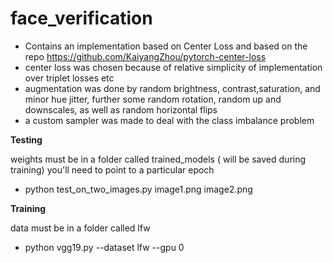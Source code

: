 # face_verification

- Contains an implementation based on Center Loss and based on the repo https://github.com/KaiyangZhou/pytorch-center-loss
- center loss was chosen because of relative simplicity of implementation over triplet losses etc
- augmentation was done by random brightness, contrast,saturation, and minor hue jitter, further some random rotation, random up and downscales, 
as well as random horizontal flips
- a custom sampler was made to deal with the class imbalance problem

**Testing**

weights must be in a folder called trained_models ( will be saved during training) you'll need to point to a particular epoch
- python test_on_two_images.py image1.png image2.png

**Training**

data must be in a folder called lfw
- python vgg19.py --dataset lfw --gpu 0
